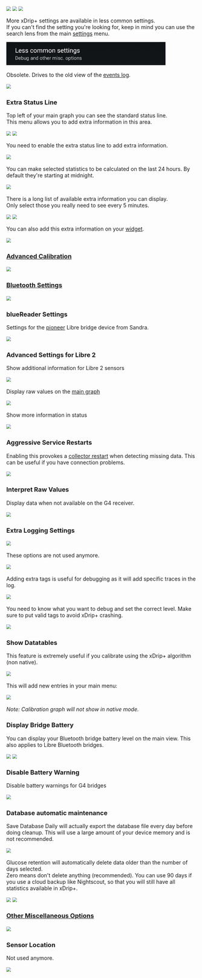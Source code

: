 <img src="../../images/hamburger_menu.png" style="zoom:75%;" />  
<img src="../../images/M-S.png" style="zoom:75%;" />  
<img src="../../images/M-S-LCS.png" style="zoom:75%;" />

More xDrip+ settings are available in less common settings.  
If you can't find the setting you're looking for, keep in mind you can use the search lens from the main [settings](../settings) menu.

<img src="../images/M-S-LCS.png" style="zoom:75%;" />

Obsolete. Drives to the old view of the [events log](../3dotsmenu/#events-log).

<img src="../images/M-S-LCS1.png" style="zoom:75%;" />

### Extra Status Line

Top left of your main graph you can see the standard status line.  
This menu allows you to add extra information in this area.

<img src="../images/M-S-LCS2.png" style="zoom:75%;" />

<img src="../images/M-S-LCS2a.png" style="zoom:75%;" />

You need to enable the extra status line to add extra information.

<img src="../images/M-S-LCS2b.png" style="zoom:75%;" />

You can make selected statistics to be calculated on the last 24 hours. By default they're starting at midnight.

<img src="../images/M-S-LCS2c.png" style="zoom:75%;" />

There is a long list of available extra information you can display.  
Only select those you really need to see every 5 minutes.

<img src="../images/M-S-LCS2d.png" style="zoom:75%;" />

<img src="../images/M-S-LCS2f.png" style="zoom:75%;" />

You can also add this extra information on your [widget](../mainUI/#widget).

<img src="../images/M-S-LCS2e.png" style="zoom:75%;" />

### [Advanced Calibration](../../calibrate/advancedcal)

<img src="../images/M-S-LCS3.png" style="zoom:75%;" />

### [Bluetooth Settings](../bluetooth)

<img src="../images/M-S-LCS4.png" style="zoom:75%;" />

### blueReader Settings

Settings for the [pioneer](https://www.startnext.com/en/bluereader/wall) Libre bridge device from Sandra.

<img src="../images/M-S-LCS5.png" style="zoom:75%;" />

### Advanced Settings for Libre 2

Show additional information for Libre 2 sensors

<img src="../images/M-S-LCS6.png" style="zoom:75%;" />

Display raw values on the [main graph](../display/#graph-settings)

<img src="../images/M-S-LCS6a.png" style="zoom:75%;" />

Show more information in status

<img src="../images/M-S-LCS6b.png" style="zoom:75%;" />

### Aggressive Service Restarts

Enabling this provokes a [collector restart](../../troubleshoot/systemstatus/#restart-collector-forget-device) when detecting missing data. This can be useful if you have connection problems.

<img src="../images/M-S-LCS7.png" style="zoom:75%;" />

### Interpret Raw Values

Display data when not available on the G4 receiver.

<img src="../images/M-S-LCS8.png" style="zoom:75%;" />

### Extra Logging Settings

<img src="../images/M-S-LCS9.png" style="zoom:75%;" />

These options are not used anymore.

<img src="../images/M-S-LCS9a.png" style="zoom:75%;" />

Adding extra tags is useful for debugging as it will add specific traces in the log.

<img src="../images/M-S-LCS9b.png" style="zoom:75%;" />

You need to know what you want to debug and set the correct level. Make sure to put valid tags to avoid xDrip+ crashing.

<img src="../images/M-S-LCS9c.png" style="zoom:75%;" />

### Show Datatables

This feature is extremely useful if you calibrate using the xDrip+ algorithm (non native).

<img src="../images/M-S-LCS10.png" style="zoom:75%;" />

This will add new entries in your main menu:

<img src="../images/M-S-LCS10a.png" style="zoom:75%;" />

*Note: Calibration graph will not show in native mode.*

### Display Bridge Battery

You can display your Bluetooth bridge battery level on the main view. This also applies to Libre Bluetooth bridges.

<img src="../images/M-S-LCS11.png" style="zoom:75%;" />

<img src="../images/M-S-LCS11a.png" style="zoom:75%;" />

### Disable Battery Warning

Disable battery warnings for G4 bridges

<img src="../images/M-S-LCS12.png" style="zoom:75%;" />

### Database automatic maintenance

Save Database Daily will actually export the database file every day before doing cleanup. This will use a large amount of your device memory and is not recommended.

<img src="../images/M-S-LCS13.png" style="zoom:75%;" />

Glucose retention will automatically delete data older than the number of days selected.  
Zero means don't delete anything (recommended). You can use 90 days if you use a cloud backup like Nightscout, so that you will still have all statistics available in xDrip+.

<img src="../images/M-S-LCS14.png" style="zoom:75%;" />

<img src="../images/M-S-LCS14a.png" style="zoom:75%;" />

### [Other Miscellaneous Options](../misc)

<img src="../images/M-S-LCS15.png" style="zoom:75%;" />

### Sensor Location

Not used anymore.

<img src="../images/M-S-LCS16.png" style="zoom:75%;" />

